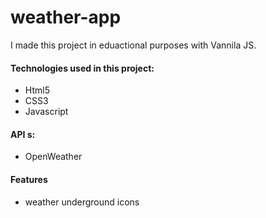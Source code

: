 # weather-app

I made this project in eduactional purposes with Vannila JS.


<h4>Technologies used in this project:</h4>
<ul>
<li>Html5</li>
<li>CSS3</li>
<li>Javascript</li>
</ul>

<h4>API s:</h4>
<ul>
  <li> <a href="https://openweathermap.org/api"></a> OpenWeather </li>
</ul>

<h4>Features</h4>
<ul>
  <li> <a href="https://github.com/manifestinteractive/weather-underground-icons"></a> weather underground icons </li>
</ul>
